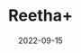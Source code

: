 ---
title: 'Reetha+'
date: '2022-09-15' 
metatag: '' 
inventory: '0' 
draft: false 
# meta description 
shortDescripton: ''
description: 'Herb'
longdescription: ''
featured: True
# product Price
price: '20.0'
# Product Short Description
shortDescription: ''
productID: '9EB3B51D-0E27-ED11-9968-005056B3A416'
type: 'products'
category: 'Herb' 
thumnailproduct: 'https://aminsaddiquidawakhana.eralive.net/images/products/9EB3B51D-0E27-ED11-9968-005056B3A4161.png' 
images:
  - image: 'images/products/9EB3B51D-0E27-ED11-9968-005056B3A4161.png'  
Variants:
---